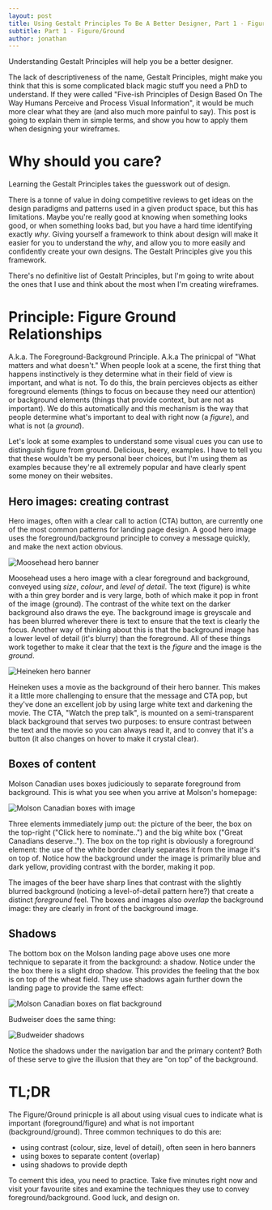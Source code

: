 ```yaml
---
layout: post
title: Using Gestalt Principles To Be A Better Designer, Part 1 - Figure/Ground
subtitle: Part 1 - Figure/Ground
author: jonathan
---
```


Understanding Gestalt Principles will help you be a better designer.

The lack of descriptiveness of the name, Gestalt Principles, might make you think that this is some complicated black magic stuff you need a PhD to understand. If they were called "Five-ish Principles of Design Based On The Way Humans Perceive and Process Visual Information", it would be much more clear what they are (and also much more painful to say). This post is going to explain them in simple terms, and show you how to apply them when designing your wireframes.

# Why should you care? #

Learning the Gestalt Principles takes the guesswork out of design.

There is a tonne of value in doing competitive reviews to get ideas on the design paradigms and patterns used in a given product space, but this has limitations. Maybe you're really good at knowing when something looks good, or when something looks bad, but you have a hard time identifying exactly _why_. Giving yourself a framework to think about design will make it easier for you to understand the _why_, and allow you to more easily and confidently create your own designs. The Gestalt Principles give you this framework.

There's no definitive list of Gestalt Principles, but I'm going to write about the ones that I use and think about the most when I'm creating wireframes.

# Principle: Figure Ground Relationships #

A.k.a. The Foreground-Background Principle. A.k.a The prinicpal of "What matters and what doesn't." When people look at a scene, the first thing that happens instinctively is they determine what in their field of view is important, and what is not. To do this, the brain percieves objects as either foreground elements (things to focus on because they need our attention) or background elements (things that provide context, but are not as important). We do this automatically and this mechanism is the way that people determine what's important to deal with right now (a _figure_), and what is not (a _ground_).

Let's look at some examples to understand some visual cues you can use to distinguish figure from ground. Delicious, beery, examples. I have to tell you that these wouldn't be my personal beer choices, but I'm using them as examples because they're all extremely popular and have clearly spent some money on their websites.

## Hero images: creating contrast ##

Hero images, often with a clear call to action (CTA) button, are currently one of the most common patterns for landing page design. A good hero image uses the foreground/background principle to convey a message quickly, and make the next action obvious.

<img src="{{ site.baseurl }}/images/gestalt/figure_ground-moosehead_hero.png"
  class="img-responsive"
  alt="Moosehead hero banner"
  />

Moosehead uses a hero image with a clear foreground and background, conveyed using *size*, *colour*, and *level of detail*. The text (figure) is white with a thin grey border and is very large, both of which make it pop in front of the image (ground). The contrast of the white text on the darker background also draws the eye. The background image is greyscale and has been blurred wherever there is text to ensure that the text is clearly the focus. Another way of thinking about this is that the background image has a lower level of detail (it's blurry) than the foreground. All of these things work together to make it clear that the text is the _figure_ and the image is the _ground_.

<img src="{{ site.baseurl }}/images/gestalt/figure_ground-heineken_hero.png"
  class="img-responsive"
  alt="Heineken hero banner"
  />

Heineken uses a movie as the background of their hero banner. This makes it a little more challenging to ensure that the message and CTA pop, but they've done an excellent job by using large white text and darkening the movie. The CTA, "Watch the prep talk", is mounted on a semi-transparent black background that serves two purposes: to ensure contrast between the text and the movie so you can always read it, and to convey that it's a button (it also changes on hover to make it crystal clear).

## Boxes of content ##

Molson Canadian uses boxes judiciously to separate foreground from background. This is what you see when you arrive at Molson's homepage:

<img src="{{ site.baseurl }}/images/gestalt/figure_ground-molson1.png"
  class="img-responsive"
  alt="Molson Canadian boxes with image"
  />

Three elements immediately jump out: the picture of the beer, the box on the top-right ("Click here to nominate..") and the big white box ("Great Canadians deserve.."). The box on the top right is obviously a foreground element: the use of the white border clearly separates it from the image it's on top of. Notice how the background under the image is primarily blue and dark yellow, providing contrast with the border, making it pop.

The images of the beer have sharp lines that contrast with the slightly blurred background (noticing a level-of-detail pattern here?) that create a distinct _foreground_ feel. The boxes and images also *overlap* the background image: they are clearly in front of the background image.

## Shadows ##

The bottom box on the Molson landing page above uses one more technique to separate it from the background: a shadow. Notice under the the box there is a slight drop shadow. This provides the feeling that the box is on top of the wheat field. They use shadows again further down the landing page to provide the same effect:

<img src="{{ site.baseurl }}/images/gestalt/figure_ground-molson2.png"
  class="img-responsive"
  alt="Molson Canadian boxes on flat background"
  />

Budweiser does the same thing:

<img src="{{ site.baseurl }}/images/gestalt/figure_ground-budweiser_hero.png"
  class="img-responsive"
  alt="Budweider shadows"
  />

Notice the shadows under the navigation bar and the primary content? Both of these serve to give the illusion that they are "on top" of the background.

# TL;DR #

The Figure/Ground prinicple is all about using visual cues to indicate what is important (foreground/figure) and what is not important (background/ground). Three common techniques to do this are:
* using contrast (colour, size, level of detail), often seen in hero banners
* using boxes to separate content (overlap)
* using shadows to provide depth

To cement this idea, you need to practice. Take five minutes right now and visit your favourite sites and examine the techniques they use to convey foreground/background. Good luck, and design on.
